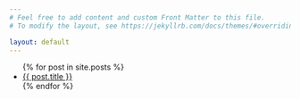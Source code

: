 ```yaml
---
# Feel free to add content and custom Front Matter to this file.
# To modify the layout, see https://jekyllrb.com/docs/themes/#overriding-theme-defaults

layout: default
---
```



<ul>
 {% for post in site.posts %}
   <li>
      <a href="{{ post.url }}">{{ post.title }}</a>
   </li>
 {% endfor %}
</ul>

